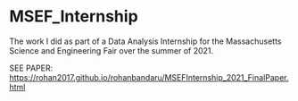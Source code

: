 # MSEF_Internship
The work I did as part of a Data Analysis Internship for the Massachusetts Science and Engineering Fair over the summer of 2021. 

SEE PAPER: https://rohan2017.github.io/rohanbandaru/MSEFInternship_2021_FinalPaper.html
